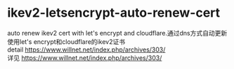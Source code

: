 # ikev2-letsencrypt-auto-renew-cert
auto renew ikev2 cert with let's encrypt and cloudflare.通过dns方式自动更新使用let's encrypt和cloudflare的ikev2证书</br>
detail https://www.willnet.net/index.php/archives/303/ </br>
详见 https://www.willnet.net/index.php/archives/303/ </br>
